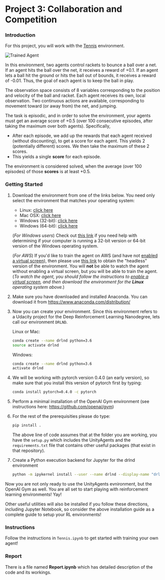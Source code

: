 [//]: # (Image References)

[image1]: https://user-images.githubusercontent.com/10624937/42135623-e770e354-7d12-11e8-998d-29fc74429ca2.gif "Trained Agent"
[image2]: https://user-images.githubusercontent.com/10624937/42135622-e55fb586-7d12-11e8-8a54-3c31da15a90a.gif "Soccer"


# Project 3: Collaboration and Competition

### Introduction

For this project, you will work with the [Tennis](https://github.com/Unity-Technologies/ml-agents/blob/master/docs/Learning-Environment-Examples.md#tennis) environment.

![Trained Agent][image1]


In this environment, two agents control rackets to bounce a ball over a net. If an agent hits the ball over the net, it receives a reward of +0.1.  If an agent lets a ball hit the ground or hits the ball out of bounds, it receives a reward of -0.01.  Thus, the goal of each agent is to keep the ball in play.

The observation space consists of 8 variables corresponding to the position and velocity of the ball and racket. Each agent receives its own, local observation.  Two continuous actions are available, corresponding to movement toward (or away from) the net, and jumping. 

The task is episodic, and in order to solve the environment, your agents must get an average score of +0.5 (over 100 consecutive episodes, after taking the maximum over both agents). Specifically,

- After each episode, we add up the rewards that each agent received (without discounting), to get a score for each agent. This yields 2 (potentially different) scores. We then take the maximum of these 2 scores.
- This yields a single **score** for each episode.

The environment is considered solved, when the average (over 100 episodes) of those **scores** is at least +0.5.

### Getting Started

1. Download the environment from one of the links below.  You need only select the environment that matches your operating system:
    - Linux: [click here](https://s3-us-west-1.amazonaws.com/udacity-drlnd/P3/Tennis/Tennis_Linux.zip)
    - Mac OSX: [click here](https://s3-us-west-1.amazonaws.com/udacity-drlnd/P3/Tennis/Tennis.app.zip)
    - Windows (32-bit): [click here](https://s3-us-west-1.amazonaws.com/udacity-drlnd/P3/Tennis/Tennis_Windows_x86.zip)
    - Windows (64-bit): [click here](https://s3-us-west-1.amazonaws.com/udacity-drlnd/P3/Tennis/Tennis_Windows_x86_64.zip)
    
    (_For Windows users_) Check out [this link](https://support.microsoft.com/en-us/help/827218/how-to-determine-whether-a-computer-is-running-a-32-bit-version-or-64) if you need help with determining if your computer is running a 32-bit version or 64-bit version of the Windows operating system.

    (_For AWS_) If you'd like to train the agent on AWS (and have not [enabled a virtual screen](https://github.com/Unity-Technologies/ml-agents/blob/master/docs/Training-on-Amazon-Web-Service.md)), then please use [this link](https://s3-us-west-1.amazonaws.com/udacity-drlnd/P3/Tennis/Tennis_Linux_NoVis.zip) to obtain the "headless" version of the environment.  You will **not** be able to watch the agent without enabling a virtual screen, but you will be able to train the agent.  (_To watch the agent, you should follow the instructions to [enable a virtual screen](https://github.com/Unity-Technologies/ml-agents/blob/master/docs/Training-on-Amazon-Web-Service.md), and then download the environment for the **Linux** operating system above._)

2. Make sure you have downloaded and installed Anaconda. You can download it from https://www.anaconda.com/distribution/

3. Now you can create your environment. Since this environment refers to a Udacity project for the Deep Reinforcement Learning Nanodegree, lets call our environment `DRLND`.

    Linux or Mac:
    ```sh
    conda create --name drlnd python=3.6
    source activate drlnd
    ```
    
    Windows:
    ```sh
    conda create --name drlnd python=3.6 
    activate drlnd
    ```
    
    
4. We will be working with pytorch version 0.4.0 (an early version), so make sure that you install this version of pytorch first by typing:
    ```sh
    conda install pytorch=0.4.0 -c pytorch
    ```
    
5. Perform a minimal installation of the OpenAI Gym environment (see instructions here: https://github.com/openai/gym)

6. For the rest of the prerequisities please do type:
    ```sh
    pip install .
     ```
     The above line of code assumes that at the folder you are working, you have the `setup.py` which includes the UnityAgents and the `requirements.txt` file that contains other useful packages (that exist in that repository).
     
7. Create a Python execution backend for Jupyter for the drlnd environment
    ```sh
    python -m ipykernel install --user --name drlnd --display-name "drlnd"
    ```
     
Now you are not only ready to use the UnityAgents evnironment, but the OpenAI Gym as well.  You are all set to start playing with reinforcement learning environments! Yay!

Other useful utilities will also be installed if you follow these directions, including Jupyter Notebook, so consider the above installation guide as a complete guide to setup your RL environments!

### Instructions

Follow the instructions in `Tennis.ipynb` to get started with training your own agent!  

### Report

There is a file named **Report.ipynb** which has detailed description of the code and its workings.
